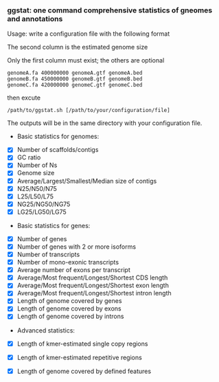### ggstat: one command comprehensive statistics of gneomes and annotations

Usage: write a configuration file with the following format 

The second column is the estimated genome size

Only the first column must exist; the others are optional

```
genomeA.fa 400000000 genomeA.gtf genomeA.bed
genomeB.fa 450000000 genomeB.gtf genomeB.bed
genomeC.fa 420000000 genomeC.gtf genomeC.bed
```

then excute 

```/path/to/ggstat.sh [/path/to/your/configuration/file]```

The outputs will be in the same directory with your configuration file.

* Basic statistics for genomes:
* [x] Number of scaffolds/contigs
* [x] GC ratio
* [x] Number of Ns
* [x] Genome size
* [x] Average/Largest/Smallest/Median size of contigs
* [x] N25/N50/N75
* [x] L25/L50/L75
* [x] NG25/NG50/NG75
* [x] LG25/LG50/LG75

* Basic statistics for genes:
* [x] Number of genes
* [x] Number of genes with 2 or more isoforms
* [x] Number of transcripts
* [x] Number of mono-exonic transcripts
* [x] Average number of exons per transcript
* [x] Average/Most frequent/Longest/Shortest CDS length
* [x] Average/Most frequent/Longest/Shortest exon length
* [x] Average/Most frequent/Longest/Shortest intron length
* [x] Length of genome covered by genes
* [x] Length of genome covered by exons
* [x] Length of genome covered by introns

* Advanced statistics:
* [x] Length of kmer-estimated single copy regions
* [x] Length of kmer-estimated repetitive regions
* [x] Length of genome covered by defined features


